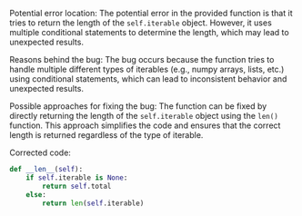 Potential error location: The potential error in the provided function is that it tries to return the length of the `self.iterable` object. However, it uses multiple conditional statements to determine the length, which may lead to unexpected results.

Reasons behind the bug: The bug occurs because the function tries to handle multiple different types of iterables (e.g., numpy arrays, lists, etc.) using conditional statements, which can lead to inconsistent behavior and unexpected results.

Possible approaches for fixing the bug: The function can be fixed by directly returning the length of the `self.iterable` object using the `len()` function. This approach simplifies the code and ensures that the correct length is returned regardless of the type of iterable.

Corrected code:

```python
def __len__(self):
    if self.iterable is None:
        return self.total
    else:
        return len(self.iterable)
```